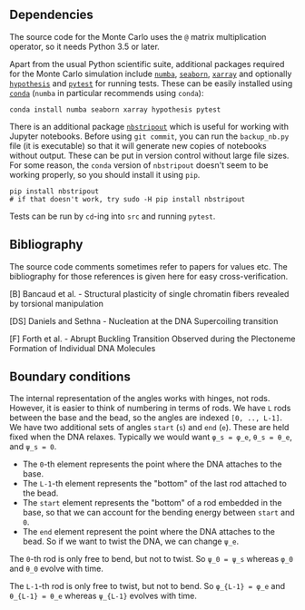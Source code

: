 ## Dependencies

The source code for the Monte Carlo uses the `@` matrix multiplication operator,
so it needs Python 3.5 or later.

Apart from the usual Python scientific suite, additional packages required
for the Monte Carlo simulation
include
[`numba`][numba],
[`seaborn`][seaborn],
[`xarray`][xarray]
and optionally
[`hypothesis`][hypothesis]
and
[`pytest`][pytest] for running tests.
These can be easily installed using [`conda`][conda]
(`numba` in particular recommends using `conda`):

```
conda install numba seaborn xarray hypothesis pytest
```

There is an additional package [`nbstripout`][nbstripout] which is useful for
working with Jupyter notebooks. Before using `git commit`, you can run the
`backup_nb.py` file (it is executable) so that it will generate new copies
of notebooks without output. These can be put in version control without
large file sizes. For some reason, the `conda` version of `nbstripout`
doesn't seem to be working properly, so you should install it using `pip`.

```
pip install nbstripout
# if that doesn't work, try sudo -H pip install nbstripout
```

Tests can be run by `cd`-ing into `src` and running `pytest`.

[numba]: http://numba.pydata.org/
[seaborn]: http://seaborn.pydata.org/
[xarray]: http://xray.readthedocs.io/en/stable/index.html
[hypothesis]: http://hypothesis.works/
[pytest]: https://docs.pytest.org/en/latest/index.html
[conda]: https://github.com/conda/conda
[nbstripout]: https://github.com/kynan/nbstripout

## Bibliography

The source code comments sometimes refer to papers for values etc.
The bibliography for those references is given here for easy cross-verification.

[B] Bancaud et al. - Structural plasticity of single chromatin fibers revealed
by torsional manipulation

[DS] Daniels and Sethna - Nucleation at the DNA Supercoiling transition

[F] Forth et al. - Abrupt Buckling Transition Observed during the Plectoneme
Formation of Individual DNA Molecules

## Boundary conditions

The internal representation of the angles works with hinges, not rods.
However, it is easier to think of numbering in terms of rods.
We have `L` rods between the base and the bead,
so the angles are indexed `[0, .., L-1]`.
We have two additional sets of angles `start` (`s`) and `end` (`e`).
These are held fixed when the DNA relaxes.
Typically we would want `φ_s = φ_e`, `θ_s = θ_e`, and `ψ_s = 0`.

* The `0`-th element represents the point where the DNA attaches to the base.
* The `L-1`-th element represents the "bottom" of the last rod attached to the bead.
* The `start` element represents the "bottom" of a rod embedded in the base,
  so that we can account for the bending energy between `start` and `0`.
* The `end` element represent the point where the DNA attaches to the bead.
  So if we want to twist the DNA, we can change `ψ_e`.

The `0`-th rod is only free to bend, but not to twist.
So `ψ_0 = ψ_s` whereas `φ_0` and `θ_0` evolve with time.

The `L-1`-th rod is only free to twist, but not to bend.
So `φ_{L-1} = φ_e` and `θ_{L-1} = θ_e` whereas `ψ_{L-1}` evolves with time.
